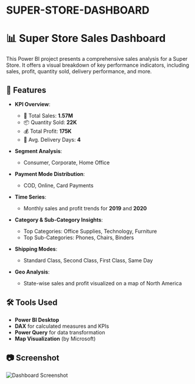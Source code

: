 # SUPER-STORE-DASHBOARD

# 📊 Super Store Sales Dashboard

This Power BI project presents a comprehensive sales analysis for a Super Store. It offers a visual breakdown of key performance indicators, including sales, profit, quantity sold, delivery performance, and more.

## 🚀 Features

* **KPI Overview**:

  * 🛒 Total Sales: **1.57M**
  * 📦 Quantity Sold: **22K**
  * 💰 Total Profit: **175K**
  * 🚚 Avg. Delivery Days: **4**

* **Segment Analysis**:

  * Consumer, Corporate, Home Office

* **Payment Mode Distribution**:

  * COD, Online, Card Payments

* **Time Series**:

  * Monthly sales and profit trends for **2019** and **2020**

* **Category & Sub-Category Insights**:

  * Top Categories: Office Supplies, Technology, Furniture
  * Top Sub-Categories: Phones, Chairs, Binders

* **Shipping Modes**:

  * Standard Class, Second Class, First Class, Same Day

* **Geo Analysis**:

  * State-wise sales and profit visualized on a map of North America

## 🛠 Tools Used

* **Power BI Desktop**
* **DAX** for calculated measures and KPIs
* **Power Query** for data transformation
* **Map Visualization** (by Microsoft)

## 📷 Screenshot

![Dashboard Screenshot](Screenshot.png)



